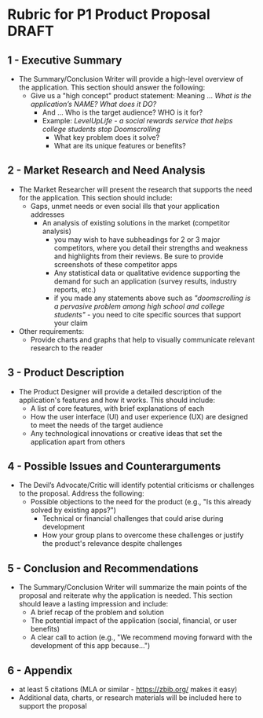 # Rubric for P1 Product Proposal DRAFT

## 1 - Executive Summary
- The Summary/Conclusion Writer will provide  a high-level overview of the application. This section should answer the following:
  - Give us a "high concept" product statement: Meaning … *What is the application’s NAME?* *What does it DO?*
    - And … Who is the target audience? WHO is it for?
    - Example: *LevelUpLife - a social rewards service that helps college students stop Doomscrolling*
        - What key problem does it solve?
        - What are its unique features or benefits?
        
## 2 - Market Research and Need Analysis
- The Market Researcher will present the research that supports the need for the application. This section should include:
  - Gaps, unmet needs or even social ills that your application addresses
    - An analysis of existing solutions in the market (competitor analysis)
      - you may wish to have subheadings for 2 or 3 major competitors, where you detail their strengths and weakness and highlights from their reviews. Be sure to provide screenshots of these competitor apps
      - Any statistical data or qualitative evidence supporting the demand for such an application (survey results, industry reports, etc.)
      - if you made any statements above such as *"doomscrolling is a pervasive problem among high school and college students"* - you need to cite specific sources that support your claim
- Other requirements:
  - Provide charts and graphs that help to visually communicate relevant research to the reader
       
## 3 - Product Description
- The Product Designer will provide a detailed description of the application's features and how it works. This should include:
  - A list of core features, with brief explanations of each
  - How the user interface (UI) and user experience (UX) are designed to meet the needs of the target audience
  - Any technological innovations or creative ideas that set the application apart from others
        
## 4 - Possible Issues and Counterarguments
- The Devil’s Advocate/Critic will identify potential criticisms or challenges to the proposal. Address the following:
  - Possible objections to the need for the product (e.g., "Is this already solved by existing apps?")
    - Technical or financial challenges that could arise during development
    - How your group plans to overcome these challenges or justify the product's relevance despite challenges

## 5 - Conclusion and Recommendations
- The Summary/Conclusion Writer will summarize the main points of the proposal and reiterate why the application is needed. This section should leave a lasting impression and include:
  - A brief recap of the problem and solution
  - The potential impact of the application (social, financial, or user benefits)
  - A clear call to action (e.g., "We recommend moving forward with the development of this app because…")

## 6 - Appendix
- at least 5 citations (MLA or similar - https://zbib.org/ makes it easy)
- Additional data, charts, or research materials will be included here to support the proposal
